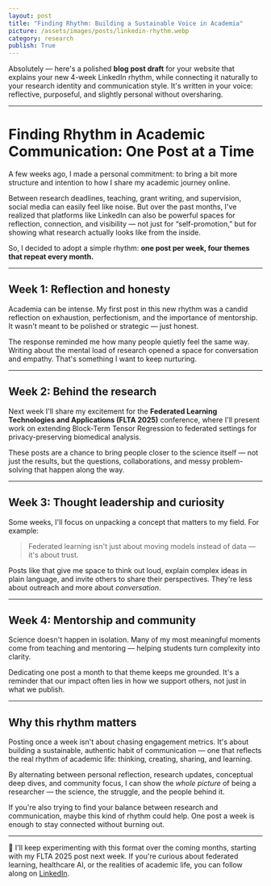 ```yaml
---
layout: post
title: "Finding Rhythm: Building a Sustainable Voice in Academia"
picture: /assets/images/posts/linkedin-rhythm.webp
category: research
publish: True
---
```


Absolutely — here's a polished **blog post draft** for your website that explains your new 4-week LinkedIn rhythm, while connecting it naturally to your research identity and communication style. It's written in your voice: reflective, purposeful, and slightly personal without oversharing.

---

# Finding Rhythm in Academic Communication: One Post at a Time

A few weeks ago, I made a personal commitment: to bring a bit more structure and intention to how I share my academic journey online.

Between research deadlines, teaching, grant writing, and supervision, social media can easily feel like noise. But over the past months, I've realized that platforms like LinkedIn can also be powerful spaces for reflection, connection, and visibility — not just for “self-promotion,” but for showing what research actually looks like from the inside.

So, I decided to adopt a simple rhythm: **one post per week, four themes that repeat every month.**

---

## Week 1: Reflection and honesty

Academia can be intense. My first post in this new rhythm was a candid reflection on exhaustion, perfectionism, and the importance of mentorship. It wasn't meant to be polished or strategic — just honest.

The response reminded me how many people quietly feel the same way. Writing about the mental load of research opened a space for conversation and empathy. That's something I want to keep nurturing.

---

## Week 2: Behind the research

Next week I'll share my excitement for the **Federated Learning Technologies and Applications (FLTA 2025)** conference, where I'll present work on extending Block-Term Tensor Regression to federated settings for privacy-preserving biomedical analysis.

These posts are a chance to bring people closer to the science itself — not just the results, but the questions, collaborations, and messy problem-solving that happen along the way.

---

## Week 3: Thought leadership and curiosity

Some weeks, I'll focus on unpacking a concept that matters to my field. For example:

> Federated learning isn't just about moving models instead of data — it's about trust.

Posts like that give me space to think out loud, explain complex ideas in plain language, and invite others to share their perspectives. They're less about outreach and more about *conversation*.

---

## Week 4: Mentorship and community

Science doesn't happen in isolation. Many of my most meaningful moments come from teaching and mentoring — helping students turn complexity into clarity.

Dedicating one post a month to that theme keeps me grounded. It's a reminder that our impact often lies in how we support others, not just in what we publish.

---

## Why this rhythm matters

Posting once a week isn't about chasing engagement metrics. It's about building a sustainable, authentic habit of communication — one that reflects the real rhythm of academic life: thinking, creating, sharing, and learning.

By alternating between personal reflection, research updates, conceptual deep dives, and community focus, I can show the *whole picture* of being a researcher — the science, the struggle, and the people behind it.

If you're also trying to find your balance between research and communication, maybe this kind of rhythm could help. One post a week is enough to stay connected without burning out.

---

📢 I'll keep experimenting with this format over the coming months, starting with my FLTA 2025 post next week. If you're curious about federated learning, healthcare AI, or the realities of academic life, you can follow along on [LinkedIn](https://www.linkedin.com/in/axelfaes).
